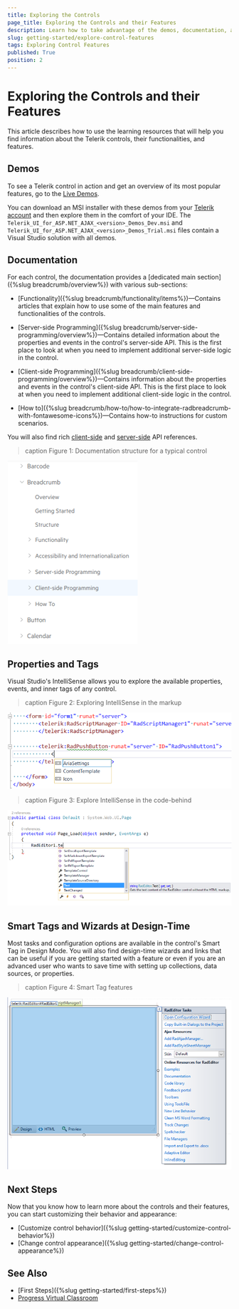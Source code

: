 ```yaml
---
title: Exploring the Controls
page_title: Exploring the Controls and their Features
description: Learn how to take advantage of the demos, documentation, and Visual Studio's IntelliSense when you work with the Telerik controls for ASP.NET AJAX in Web Forms.
slug: getting-started/explore-control-features
tags: Exploring Control Features
published: True
position: 2
---
```


# Exploring the Controls and their Features

This article describes how to use the learning resources that will help you find information about the Telerik controls, their functionalities, and features.

## Demos

To see a Telerik control in action and get an overview of its most popular features, go to the [Live Demos](https://demos.telerik.com/aspnet-ajax).

You can download an MSI installer with these demos from your [Telerik account](https://www.telerik.com/account/product-download?product=RCAJAX) and then explore them in the comfort of your IDE. The `Telerik_UI_for_ASP.NET_AJAX_<version>_Demos_Dev.msi` and `Telerik_UI_for_ASP.NET_AJAX_<version>_Demos_Trial.msi` files contain a Visual Studio solution with all demos.

## Documentation

For each control, the documentation provides a [dedicated main section]({%slug breadcrumb/overview%}) with various sub-sections:

* [Functionality]({%slug breadcrumb/functionality/items%})&mdash;Contains articles that explain how to use some of the main features and functionalities of the controls.

* [Server-side Programming]({%slug breadcrumb/server-side-programming/overview%})&mdash;Contains detailed information about the properties and events in the control's server-side API. This is the first place to look at when you need to implement additional server-side logic in the control.

* [Client-side Programming]({%slug breadcrumb/client-side-programming/overview%})&mdash;Contains information about the properties and events in the control's client-side API. This is the first place to look at when you need to implement additional client-side logic in the control.

* [How to]({%slug breadcrumb/how-to/how-to-integrate-radbreadcrumb-with-fontawesome-icons%})&mdash;Contains how-to instructions for custom scenarios.

You will also find rich [client-side](https://docs.telerik.com/devtools/aspnet-ajax/api/client/Telerik.Web.UI.GridColumn) and [server-side](https://docs.telerik.com/devtools/aspnet-ajax/api/server/Telerik.Web.UI/GridAnimationSettings) API references.

>caption Figure 1: Documentation structure for a typical control

![Documentation structure for a typical control](images/typical-control-docs.png "Documentation structure for a typical control")

## Properties and Tags

Visual Studio's IntelliSense allows you to explore the available properties, events, and inner tags of any control.

>caption Figure 2: Exploring IntelliSense in the markup

![Explore IntelliSense in the markup](images/markup-intellisense.png "Explore IntelliSense in the markup")

>caption Figure 3: Explore IntelliSense in the code-behind

![Explore IntelliSense in the code-behind](images/code-behind-intellisense.png "Explore IntelliSense in the code-behind")

## Smart Tags and Wizards at Design-Time

Most tasks and configuration options are available in the control's Smart Tag in Design Mode. You will also find design-time wizards and links that can be useful if you are getting started with a feature or even if you are an advanced user who wants to save time with setting up collections, data sources, or properties.

>caption Figure 4: Smart Tag features

![Smart Tag features](images/smart-tag-features.png "Smart Tag features")

## Next Steps

Now that you know how to learn more about the controls and their features, you can start customizing their behavior and appearance:

* [Customize control behavior]({%slug getting-started/customize-control-behavior%})
* [Change control appearance]({%slug getting-started/change-control-appearance%})

## See Also

* [First Steps]({%slug getting-started/first-steps%})
* [Progress Virtual Classroom](https://learn.telerik.com/)
